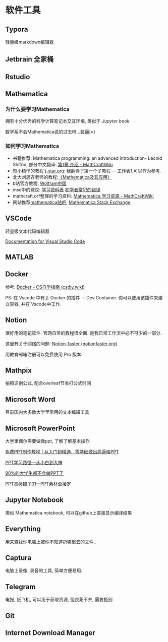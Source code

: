 # 软件工具

## Typora

轻量级markdown编辑器

## Jetbrain 全家桶

## Rstudio

## Mathematica

### 为什么要学习Mathematica

拥有十分优秀的科学计算笔记本交互环境, 类似于 *Jupyter book*

数学系不会Mathematica说的过去吗...装逼(×)

### 如何学习Mathematica

*  书籍推荐: Mathematica programming: an  advanced introduction- Leonid Shifrin, 部分中文翻译: [第1章 介绍 - MathCraftWiki](http://www.mathcraft.org/wiki/index.php?title=第1章_介绍)
*  短小精悍的教程:[j-star.org](https://j-star.org/mathematica_course.html): 我翻译了第一个子教程 -- 工作表1,可以作为参考.
*  北大刘思齐老师的教程:[《Mathematica及其应用》](https://www.bilibili.com/video/BV1av411N7Xi/?spm_id_from=333.999.0.0&vd_source=d03b0f673ed993b8e86fd863bd92d95e)
*  b站官方教程: [Wolfram中国](https://space.bilibili.com/514882391/?spm_id_from=333.999.0.0)
*  mse中的建议: [学习资料表](https://mathematica.stackexchange.com/questions/18/where-can-i-find-examples-of-good-mathematica-programming-practice)	[初学者常犯的错误](https://mathematica.stackexchange.com/questions/18393/what-are-the-most-common-pitfalls-awaiting-new-users)
*  mathcraft.orf整理的学习资料: [Mathematica 学习资源 - MathCraftWiki](http://www.mathcraft.org/wiki/index.php?title=Mathematica_学习资源)
*  网站推荐[mathematica贴吧](https://jump2.bdimg.com/f?kw=mathematica&fr=home), [Mathematica Stack Exchange](https://mathematica.stackexchange.com/)

## VSCode

轻量级文本代码编辑器

[Documentation for Visual Studio Code](https://code.visualstudio.com/docs)

## MATLAB

## Docker

参考: [Docker - CS自学指南 (csdiy.wiki)](https://csdiy.wiki/必学工具/Docker/)

PS: 在 Vscode 中有关 Docker 的插件 -- Dev Container. 你可以使用该插件来建立容器, 并在 Vscode中工作.

## Notion

很好用的笔记软件. 官网自带的教程很全面. 是我日常工作流中必不可少的一部分.

这里有关于网络的问题: [Notion-faster (notionfaster.org)](https://www.notionfaster.org/)

用教育邮箱注册可以免费使用 Pro 版本.

## Mathpix

拍照识别公式, 配合overleaf节省打公式时间

## Microsoft Word 

目前国内大多数大学里常用的文本编辑工具

## Microsoft PowerPoint

大学里偶尔需要做做ppt, 了解了解基本操作

[免费PPT制作教程 | 从入门到精通，零基础做出高逼格PPT](https://www.bilibili.com/video/BV1w54y1Q7cZ/?spm_id_from=333.999.0.0&vd_source=d03b0f673ed993b8e86fd863bd92d95e)

[PPT学习路径—从小白到大神](https://zhuanlan.zhihu.com/p/25068775)

[90%的大学生都不会做PPT了 ](https://zhuanlan.zhihu.com/p/54682603)

[PPT灵感铺子01—PPT素材全搜罗](https://zhuanlan.zhihu.com/p/21830646)

## Jupyter Notebook

类似 Mathematica notebook, 可以在github上直接显示编译结果

## Everything

用来查找你电脑上被你不知道扔哪里去的文件..

## Captura

电脑上录像, 录音的工具, 简单方便易用.

## Telegram

电报, 纸飞机, 可以用于获取资源, 但良莠不齐, 需要甄别

## Git

## Internet Download Manager
